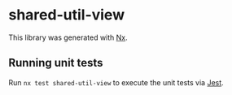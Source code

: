 # shared-util-view

This library was generated with [Nx](https://nx.dev).

## Running unit tests

Run `nx test shared-util-view` to execute the unit tests via [Jest](https://jestjs.io).
